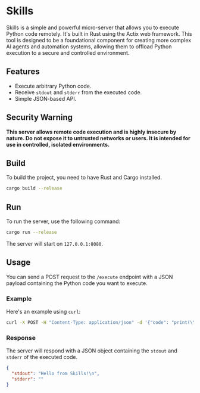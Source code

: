 # Skills

Skills is a simple and powerful micro-server that allows you to execute Python code remotely. It's built in Rust using the Actix web framework. This tool is designed to be a foundational component for creating more complex AI agents and automation systems, allowing them to offload Python execution to a secure and controlled environment.

## Features

- Execute arbitrary Python code.
- Receive `stdout` and `stderr` from the executed code.
- Simple JSON-based API.

## Security Warning

**This server allows remote code execution and is highly insecure by nature. Do not expose it to untrusted networks or users. It is intended for use in controlled, isolated environments.**

## Build

To build the project, you need to have Rust and Cargo installed.

```bash
cargo build --release
```

## Run

To run the server, use the following command:

```bash
cargo run --release
```

The server will start on `127.0.0.1:8080`.

## Usage

You can send a POST request to the `/execute` endpoint with a JSON payload containing the Python code you want to execute.

### Example

Here's an example using `curl`:

```bash
curl -X POST -H "Content-Type: application/json" -d '{"code": "print(\\"Hello from Skills!\\")"}' http://127.0.0.1:8080/execute
```

### Response

The server will respond with a JSON object containing the `stdout` and `stderr` of the executed code.

```json
{
  "stdout": "Hello from Skills!\n",
  "stderr": ""
}
```
